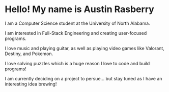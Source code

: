 # Hello! My name is Austin Rasberry

I am a Computer Science student at the University of North Alabama.

I am interested in Full-Stack Engineering and creating user-focused programs.

I love music and playing guitar, as well as playing video games like Valorant, Destiny, and Pokemon. 

I love solving puzzles which is a huge reason I love to code and build programs!

I am currently deciding on a project to persue... but stay tuned as I have an interesting idea brewing!
